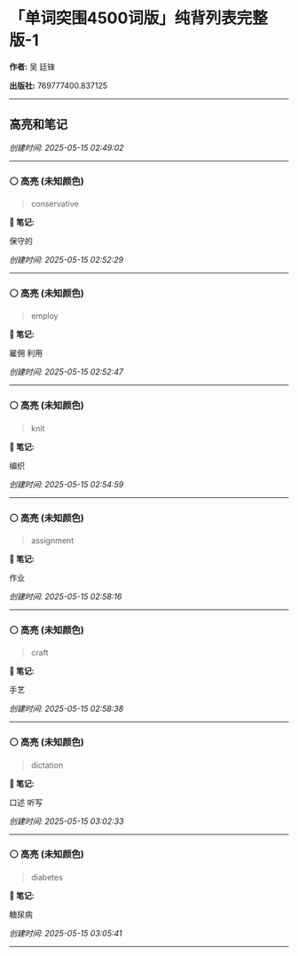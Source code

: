 # 「单词突围4500词版」纯背列表完整版-1

**作者:** 吴 廷锋

**出版社:** 769777400.837125

---

## 高亮和笔记

*创建时间: 2025-05-15 02:49:02*

---

### ⚪ 高亮 (未知颜色)

> conservative

**📝 笔记:**

保守的

*创建时间: 2025-05-15 02:52:29*

---

### ⚪ 高亮 (未知颜色)

> employ

**📝 笔记:**

雇佣
利用

*创建时间: 2025-05-15 02:52:47*

---

### ⚪ 高亮 (未知颜色)

> knit

**📝 笔记:**

编织

*创建时间: 2025-05-15 02:54:59*

---

### ⚪ 高亮 (未知颜色)

> assignment

**📝 笔记:**

作业

*创建时间: 2025-05-15 02:58:16*

---

### ⚪ 高亮 (未知颜色)

> craft

**📝 笔记:**

手艺

*创建时间: 2025-05-15 02:58:38*

---

### ⚪ 高亮 (未知颜色)

> dictation

**📝 笔记:**

口述
听写

*创建时间: 2025-05-15 03:02:33*

---

### ⚪ 高亮 (未知颜色)

> diabetes

**📝 笔记:**

糖尿病

*创建时间: 2025-05-15 03:05:41*

---

